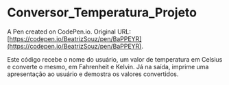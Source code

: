 # Conversor_Temperatura_Projeto

A Pen created on CodePen.io. Original URL: [https://codepen.io/BeatrizSouz/pen/BaPPEYR](https://codepen.io/BeatrizSouz/pen/BaPPEYR).

Este código recebe o nome do usuário, um valor de temperatura em Celsius e converte o mesmo, em Fahrenheit e Kelvin. Já na saída, imprime uma apresentação ao usuário e demostra os valores convertidos.